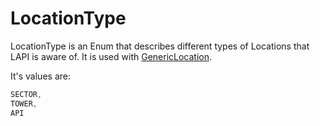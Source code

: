 # LocationType
LocationType is an Enum that describes different types of Locations that LAPI is aware of. It is used with [GenericLocation](../GenericLocation.md).

It's values are:
```csharp
SECTOR,
TOWER,
API
```
